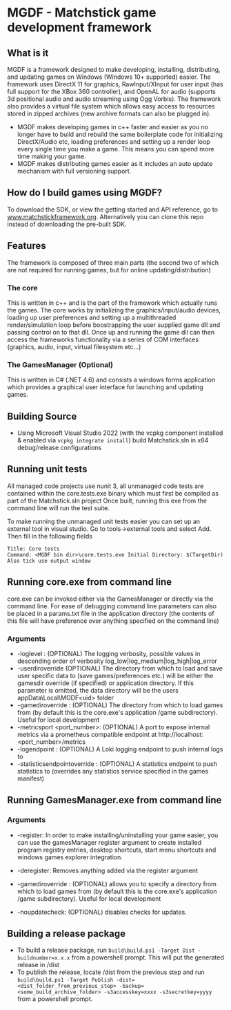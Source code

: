MGDF - Matchstick game development framework
============================================

What is it
----------

MGDF is a framework designed to make developing, installing, distributing, and updating games on Windows (Windows 10+ supported) easier. The framework uses DirectX 11 for graphics, RawInput/XInput for user input (has full support for the XBox 360 controller), and OpenAL for audio (supports 3d positional audio and audio streaming using Ogg Vorbis). The framework also provides a virtual file system which allows easy access to resources stored in zipped archives (new archive formats can also be plugged in).

* MGDF makes developing games in c++ faster and easier as you no longer have to build and rebuild the same boilerplate code for initializing DirectX/Audio etc, loading preferences and setting up a render loop every single time you make a game. This means you can spend more time making your game.
* MGDF makes distributing games easier as it includes an auto update mechanism with full versioning support.

How do I build games using MGDF?
--------------------------------
To download the SDK, or view the getting started and API reference, go to www.matchstickframework.org. Alternatively you can clone this repo instead of downloading the pre-built SDK.

Features
--------
The framework is composed of three main parts (the second two of which are not required for running games, but for online updating/distribution)

### The core
This is written in c++ and is the part of the framework which actually runs the games. The core works by initializing the graphics/input/audio devices, loading up user preferences and setting up a multithreaded render/simulation loop before boostrapping the user supplied game dll and passing control on to that dll. Once up and running the game dll can then access the frameworks functionality via a series of COM interfaces (graphics, audio, input, virtual filesystem etc...)

### The GamesManager (Optional)
This is written in C# (.NET 4.6) and consists a windows forms application which provides a graphical user interface for launching and updating games.

Building Source
---------------

* Using Microsoft Visual Studio 2022 (with the vcpkg component installed & enabled via `vcpkg integrate install`) build Matchstick.sln in x64 debug/release configurations

Running unit tests
------------------
All managed code projects use nunit 3,	all unmanaged code tests are contained within the core.tests.exe binary which must first be compiled as part of the Matchstick.sln project Once built, running this exe from the command line will run the test suite.

To make running the unmanaged unit tests easier you can set up an external tool in visual studio. Go to tools->external tools and select Add. Then fill in the following fields

    Title: Core tests
    Command: <MGDF bin dir>\core.tests.exe Initial Directory: $(TargetDir) Also tick use output window

Running core.exe from command line
----------------------------------
core.exe can be invoked either via the GamesManager or directly via the command line. 
For ease of debugging command line parameters can also be placed in a params.txt file in the application directory (the contents of this file will have preference over anything specified on the command line)

### Arguments
* -loglevel <level>: (OPTIONAL) The logging verbosity, possible values in descending order of verbosity log_low|log_medium|log_high|log_error
* -userdiroverride (OPTIONAL) The directory from which to load and save user specific data to (save games/preferences etc.) will be either the gamesdir override (if specified) or application directory. If this parameter is omitted, the data directory will be the users appData\Local\MGDF\<uid> folder
* -gamediroverride <directory>: (OPTIONAL) The directory from which to load games from (by default this is the core.exe's application /game subdirectory). Useful for local development
* -metricsport <port_number>: (OPTIONAL) A port to expose internal metrics via a prometheus compatible endpoint at http://localhost:<port_number>/metrics
* -logendpoint <url>: (OPTIONAL) A Loki logging endpoint to push internal logs to
* -statisticsendpointoverride <url>: (OPTIONAL) A statistics endpoint to push statistics to (overrides any statistics service specified in the games manifest)

Running GamesManager.exe from command line
------------------------------------------

### Arguments
* -register: In order to make installing/uninstalling your game easier, you can use the gamesManager register argument to create installed program registry entries, desktop shortcuts, start menu shortcuts and windows games explorer integration.

* -deregister: Removes anything added via the register argument
 
* -gamediroverride <directory>: (OPTIONAL) allows you to specify a directory from which to load games from (by default this is the core.exe's application /game subdirectory). Useful for local development

* -noupdatecheck: (OPTIONAL) disables checks for updates.

Building a release package
--------------------------

* To build a release package, run `build\build.ps1 -Target Dist -buildnumber=x.x.x` from a powershell prompt. This will put the generated release in /dist
* To publish the release, locate /dist from the previous step and run `build\build.ps1 -Target Publish -dist=<dist_folder_from_previous_step> -backup=<some_build_archive_folder> -s3accesskey=xxxx -s3secretkey=yyyy` from a powershell prompt.
